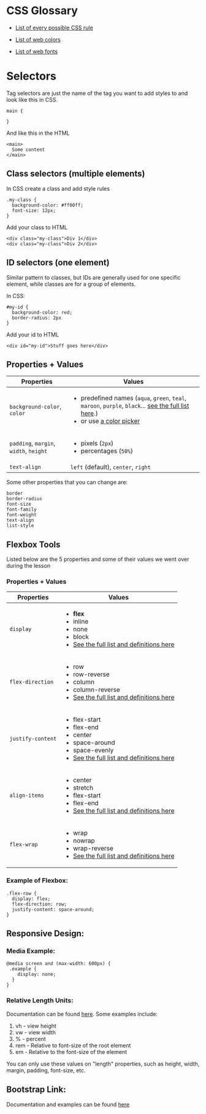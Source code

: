 # CSS Glossary

* [List of every possible CSS rule](https://developer.mozilla.org/en-US/docs/Web/CSS/Reference)

* [List of web colors](https://www.w3schools.com/colors/colors_names.asp)

* [List of web fonts](https://web.mit.edu/jmorzins/www/fonts.html)

# Selectors

Tag selectors are just the name of the tag you want to add styles to and look like this in CSS.

```
main {

}
```

And like this in the HTML

```
<main>
  Some content
</main>
```

## Class selectors (multiple elements)

In CSS create a class and add style rules

```
.my-class {
  background-color: #ff00ff;
  font-size: 12px;
}
```

Add your class to HTML

```
<div class="my-class">Div 1</div>
<div class="my-class">Div 2</div>
```

## ID selectors (one element)

Similar pattern to classes, but IDs are generally used for one specific element, while classes are for a group of elements.

In CSS:

```
#my-id {
  background-color: red;
  border-radius: 2px
}
```

Add your id to HTML

```
<div id="my-id">Stuff goes here</div>
```

## Properties + Values

| Properties                             | Values                                                                                                                                                                                                                                                                                                     |
| -------------------------------------- | ---------------------------------------------------------------------------------------------------------------------------------------------------------------------------------------------------------------------------------------------------------------------------------------------------------- |
| `background-color`, `color`            | <ul><li>predefined names (`aqua`, `green`, `teal`, `maroon`, `purple`, `black`... <a href="https://www.w3schools.com/colors/colors_names.asp" target="_blank">see the full list here</a>.) </li><li>or use <a href="https://htmlcolorcodes.com/color-picker/" target="_blank">a color picker</a></li></ul> |
| `padding`, `margin`, `width`, `height` | <ul><li>pixels (`2px`)</li><li>percentages (`50%`)</li></ul>                                                                                                                                                                                                                                               |
| `text-align`                           | `left` (default), `center`, `right`                                                                                                                                                                                                                                                                        |

Some other properties that you can change are:

```
border
border-radius
font-size
font-family
font-weight
text-align
list-style
```

## Flexbox Tools

Listed below are the 5 properties and some of their values we went over during the lesson

### Properties + Values

| Properties        | Values                                                                                                                                                                                                                                          |
| ----------------- | ----------------------------------------------------------------------------------------------------------------------------------------------------------------------------------------------------------------------------------------------- |
| `display`         | <ul><li><strong>flex</strong></li> <li>inline</li><li>none</li> <li>block</li> <li><a href="https://www.w3schools.com/cssref/pr_class_display.asp" target="_blank">See the full list and definitions here</a></li></ul>                                         |
| `flex-direction`  | <ul><li>row</li><li>row-reverse</li><li>column</li> <li>column-reverse</li><li><a href="https://www.w3schools.com/cssref/css3_pr_flex-direction.asp" target="_blank">See the full list and definitions here</a></li></ul>                                       |
| `justify-content` | <ul><li>flex-start</li><li>flex-end</li><li>center</li><li>space-around</li><li>space-evenly</li><li><a href="https://www.w3schools.com/cssref/css3_pr_justify-content.asp" target="_blank">See the full list and definitions here</a></li></ul>                |
| `align-items`     | <ul><li>center</li><li>stretch</li><li>flex-start</li><li>flex-end</li><li><a href="https://www.w3schools.com/cssref/css3_pr_align-items.asp" target="_blank">See the full list and definitions here</a></li></ul>                                              |
| `flex-wrap`       | <ul><li>wrap</li><li>nowrap</li><li>wrap-reverse</li><li><a href="https://www.w3schools.com/cssref/css3_pr_align-items.asp" target="_blank">See the full list and definitions here</a></li></ul>                                                                |

### Example of Flexbox:
```
.flex-row {
  display: flex; 
  flex-direction: row; 
  justify-content: space-around; 
}
```
## Responsive Design:

### Media Example:

```
@media screen and (max-width: 600px) {
 .example {
	display: none;
  }
}
```

### Relative Length Units:

Documentation can be found [here](https://www.w3schools.com/cssref/css_units.asp). Some examples include:

<ol>
  <li>vh - view height</li>
  <li>vw - view width</li>
  <li>% - percent</li>
  <li>rem - Relative to font-size of the root element</li>
  <li>em - Relative to the font-size of the element</li>
</ol>

You can only use these values on "length" properties, such as height, width, margin, padding, font-size, etc.

## Bootstrap Link:
Documentation and examples can be found [here](https://getbootstrap.com/docs/5.0/components/navbar/)